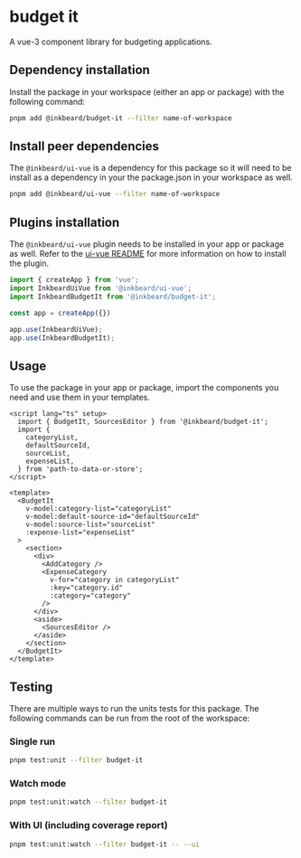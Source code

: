 # budget it
A vue-3 component library for budgeting applications.

## Dependency installation
Install the package in your workspace (either an app or package) with the following command:

```bash
pnpm add @inkbeard/budget-it --filter name-of-workspace
```

## Install peer dependencies
The `@inkbeard/ui-vue` is a dependency for this package so it will need to be install as a dependency in your the package.json in your workspace as well.

```bash
pnpm add @inkbeard/ui-vue --filter name-of-workspace
```

## Plugins installation
The `@inkbeard/ui-vue` plugin needs to be installed in your app or package as well. Refer to the [ui-vue README](../ui-vue/README.md) for more information on how to install the plugin.

```javascript
import { createApp } from 'vue';
import InkbeardUiVue from '@inkbeard/ui-vue';
import InkbeardBudgetIt from '@inkbeard/budget-it';

const app = createApp({})

app.use(InkbeardUiVue);
app.use(InkbeardBudgetIt);
```

## Usage
To use the package in your app or package, import the components you need and use them in your templates.

```vue
<script lang="ts" setup>
  import { BudgetIt, SourcesEditor } from '@inkbeard/budget-it';
  import {
    categoryList,
    defaultSourceId,
    sourceList,
    expenseList,
  } from 'path-to-data-or-store';
</script>

<template>
  <BudgetIt
    v-model:category-list="categoryList"
    v-model:default-source-id="defaultSourceId"
    v-model:source-list="sourceList"
    :expense-list="expenseList"
  >
    <section>
      <div>
        <AddCategory />
        <ExpenseCategory
          v-for="category in categoryList"
          :key="category.id"
          :category="category"
        />
      </div>
      <aside>
        <SourcesEditor />
      </aside>
    </section>
  </BudgetIt>
</template>
```

## Testing
There are multiple ways to run the units tests for this package. The following commands can be run from the root of the workspace:

### Single run
```bash
pnpm test:unit --filter budget-it
```

### Watch mode
```bash
pnpm test:unit:watch --filter budget-it
```

### With UI (including coverage report)
```bash
pnpm test:unit:watch --filter budget-it -- --ui
```

